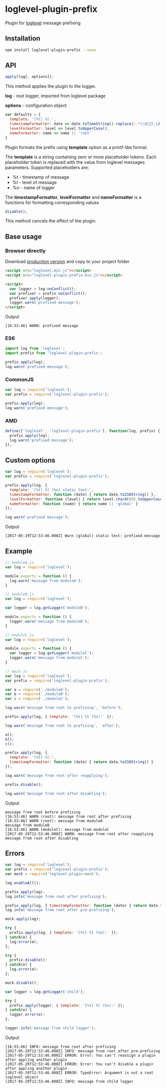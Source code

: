 # loglevel-plugin-prefix
Plugin for [loglevel](https://github.com/pimterry/loglevel) message prefixing

## Installation

```sh
npm install loglevel-plugin-prefix --save
```

## API

```javascript
apply(log[, options]);
```

This method applies the plugin to the logger.

**log** - root logger, imported from loglevel package

**options** - configuration object

```javascript
var defaults = {
  template: '[%t] %l:',
  timestampFormatter: date => date.toTimeString().replace(/.*(\d{2}:\d{2}:\d{2}).*/, '$1'),
  levelFormatter: level => level.toUpperCase(),
  nameFormatter: name => name || 'root'
}
```

Plugin formats the prefix using **template** option as a printf-like format.

The **template** is a string containing zero or more placeholder tokens. Each placeholder token is replaced with the value from loglevel messages parameters. Supported placeholders are:

- %t - timestamp of message
- %l - level of message
- %n - name of logger

The **timestampFormatter**, **levelFormatter** and **nameFormatter** is a functions for formatting corresponding values

```javascript
disable();
```

This method cancels the effect of the plugin.

## Base usage

### Browser directly

Download [production version](https://raw.githubusercontent.com/kutuluk/loglevel-plugin-prefix/master/dist/loglevel-plugin-prefix.min.js)
and copy to your project folder
```html
<script src="loglevel.min.js"></script>
<script src="loglevel-plugin-prefix.min.js"></script>

<script>
  var logger = log.noConflict();
  var prefixer = prefix.noConflict();
  prefixer.apply(logger);
  logger.warn('prefixed message');
</script>
```

Output
```
[16:53:46] WARN: prefixed message
```

### ES6
```javascript
import log from 'loglevel';
import prefix from 'loglevel-plugin-prefix';

prefix.apply(log);
log.warn('prefixed message');
```

### CommonJS
```javascript
var log = require('loglevel');
var prefix = require('loglevel-plugin-prefix');

prefix.apply(log);
log.warn('prefixed message');
```

### AMD
```javascript
define(['loglevel', 'loglevel-plugin-prefix'], function(log, prefix) {
  prefix.apply(log);
  log.warn('prefixed message');
});
```

## Custom options

```javascript
var log = require('loglevel');
var prefix = require('loglevel-plugin-prefix');

prefix.apply(log, {
  template: '[%t] %l (%n) static text:',
  timestampFormatter: function (date) { return date.toISOString() },
  levelFormatter: function (level) { return level.charAt(0).toUpperCase() + level.substr(1) },
  nameFormatter: function (name) { return name || 'global' }
});

log.warn('prefixed message');
```

Output
```
[2017-05-29T12:53:46.000Z] Warn (global) static text: prefixed message
```

## Example

```javascript
// moduleA.js
var log = require('loglevel');

module.exports = function () {
  log.warn('message from moduleA');
}
```

```javascript
// moduleB.js
var log = require('loglevel');

var logger = log.getLogger('moduleB');

module.exports = function () {
  logger.warn('message from moduleB');
}
```

```javascript
// moduleC.js
var log = require('loglevel');

module.exports = function () {
  var logger = log.getLogger('moduleC');
  logger.warn('message from moduleC');
}
```

```javascript
// main.js
var log = require('loglevel');
var prefix = require('loglevel-plugin-prefix');

var a = require('./moduleA');
var b = require('./moduleB');
var c = require('./moduleC');

log.warn('message from root %s prefixing', 'before');

prefix.apply(log, { template: '[%t] %l (%n):' });

log.warn('message from root %s prefixing', 'after');

a();
b();
c();

prefix.apply(log, {
  template: '[%t] %l:',
  timestampFormatter: function (date) { return date.toISOString() }
});

log.warn('message from root after reapplying');

prefix.disable();

log.warn('message from root after disabling');
```

Output
```
message from root before prefixing
[16:53:46] WARN (root): message from root after prefixing
[16:53:46] WARN (root): message from moduleA
message from moduleB
[16:53:46] WARN (moduleC): message from moduleC
[2017-05-29T12:53:46.000Z] WARN: message from root after reapplying
message from root after disabling
```

## Errors

```javascript
var log = require('loglevel');
var prefix = require('loglevel-plugin-prefix');
var mock = require('loglevel-plugin-mock');

log.enableAll();

prefix.apply(log);
log.info('message from root after prefixing');

prefix.apply(log, { timestampFormatter: function (date) { return date.toISOString() } });
log.info('message from root after pre-prefixing');

mock.apply(log);

try {
  prefix.apply(log, { template: '[%t] %l (%n):' });
} catch(e) {
  log.error(e);
};

try {
  prefix.disable();
} catch(e) {
  log.error(e);
};

mock.disable();

var logger = log.getLogger('child');

try {
  prefix.apply(logger, { template: '[%t] %l (%n):' });
} catch(e) {
  logger.error(e);
};

logger.info('message from child logger');

```

Output
```
[16:53:46] INFO: message from root after prefixing
[2017-05-29T12:53:46.000Z] INFO: message from root after pre-prefixing
[2017-05-29T12:53:46.000Z] ERROR: Error: You can't reassign a plugin after appling another plugin
[2017-05-29T12:53:46.000Z] ERROR: Error: You can't disable a plugin after appling another plugin
[2017-05-29T12:53:46.000Z] ERROR: TypeError: Argument is not a root loglevel object
[2017-05-29T12:53:46.000Z] INFO: message from child logger
```
